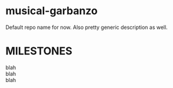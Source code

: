 # musical-garbanzo
Default repo name for now. Also pretty generic description as well. 

# MILESTONES
blah<br/>
blah<br/>
blah<br/>

